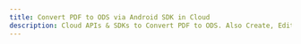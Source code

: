 ---title: Convert PDF to ODS via Android SDK in Clouddescription: Cloud APIs & SDKs to Convert PDF to ODS. Also Create, Edit & Render Microsoft Word & OpenOffice documents in the Cloud.---